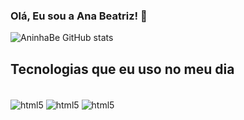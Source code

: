 
### Olá, Eu sou a Ana Beatriz! 🖖 

![AninhaBe GitHub stats](https://github-readme-stats.vercel.app/api?username=aninhaBe&show_icons=true&theme=dracula)

## Tecnologias que eu uso no meu dia

<div style="display: inline_block"><br/>
    <img align="center"alt="html5" src="https://img.shields.io/badge/HTML5-E34F26?style=for-the-badge&logo=html5&logoColor=white">
    <img align="center"alt="html5" src="https://img.shields.io/badge/CSS3-1572B6?style=for-the-badge&logo=css3&logoColor=white">
    <img align="center"alt="html5" src="https://img.shields.io/badge/JavaScript-F7DF1E?style=for-the-badge&logo=javascript&logoColor=black">
</div>
